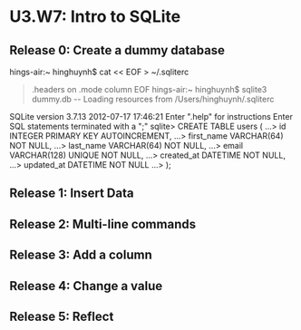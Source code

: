 # U3.W7: Intro to SQLite

## Release 0: Create a dummy database

hings-air:~ hinghuynh$ cat << EOF > ~/.sqliterc
> .headers on
> .mode column
> EOF
hings-air:~ hinghuynh$ sqlite3 dummy.db
-- Loading resources from /Users/hinghuynh/.sqliterc

SQLite version 3.7.13 2012-07-17 17:46:21
Enter ".help" for instructions
Enter SQL statements terminated with a ";"
sqlite> CREATE TABLE users (
   ...>   id INTEGER PRIMARY KEY AUTOINCREMENT,
   ...>   first_name VARCHAR(64) NOT NULL,
   ...>   last_name  VARCHAR(64) NOT NULL,
   ...>   email VARCHAR(128) UNIQUE NOT NULL,
   ...>   created_at DATETIME NOT NULL,
   ...>   updated_at DATETIME NOT NULL
   ...> );

## Release 1: Insert Data 
<!-- paste your terminal output here -->

## Release 2: Multi-line commands
<!-- paste your terminal output here -->

## Release 3: Add a column
<!-- paste your terminal output here -->

## Release 4: Change a value
<!-- paste your terminal output here -->

## Release 5: Reflect
<!-- Add your reflection here -->
